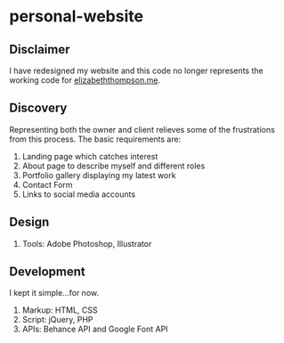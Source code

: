 personal-website
=============================

## Disclaimer

I have redesigned my website and this code no longer represents the working code for [elizabeththompson.me](http://elizabeththompson.me).

## Discovery

Representing both the owner and client relieves some of the frustrations from this process. The basic requirements are: 

1. Landing page which catches interest
2. About page to describe myself and different roles
3. Portfolio gallery displaying my latest work
4. Contact Form
4. Links to social media accounts

## Design

1. Tools: Adobe Photoshop, Illustrator

## Development

I kept it simple...for now.

1. Markup: HTML, CSS 
2. Script: jQuery, PHP
2. APIs: Behance API and Google Font API
